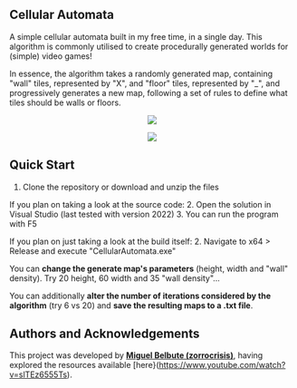 ## **Cellular Automata**
A simple cellular automata built in my free time, in a single day. This algorithm is commonly utilised to create procedurally generated worlds for (simple) video games!

In essence, the algorithm takes a randomly generated map, containing "wall" tiles, represented by "X", and "floor" tiles, represented by "_", and progressively generates a new map, following a set of rules to define what tiles should be walls or floors.

<p align="center">
  <img src="https://github.com/user-attachments/assets/7754b686-9d88-4984-88df-331ddd8a39ca" />
</p>

<p align="center">
  <img src="https://github.com/user-attachments/assets/7da0dc24-5a8c-40c7-b218-bdaafdca09bb"/>
</p>


## **Quick Start**
1. Clone the repository or download and unzip the files

If you plan on taking a look at the source code:
2. Open the solution in Visual Studio (last tested with version 2022)
3. You can run the program with F5

If you plan on just taking a look at the build itself:
2. Navigate to x64 > Release and execute "CellularAutomata.exe"

You can **change the generate map's parameters** (height, width and "wall" density). Try 20 height, 60 width and 35 "wall density"...

You can additionally **alter the number of iterations considered by the algorithm** (try 6 vs 20) and **save the resulting maps to a .txt file**.


## **Authors and Acknowledgements**
This project was developed by **[Miguel Belbute (zorrocrisis)](https://github.com/zorrocrisis)**, having explored the resources available [here}(https://www.youtube.com/watch?v=slTEz6555Ts).
